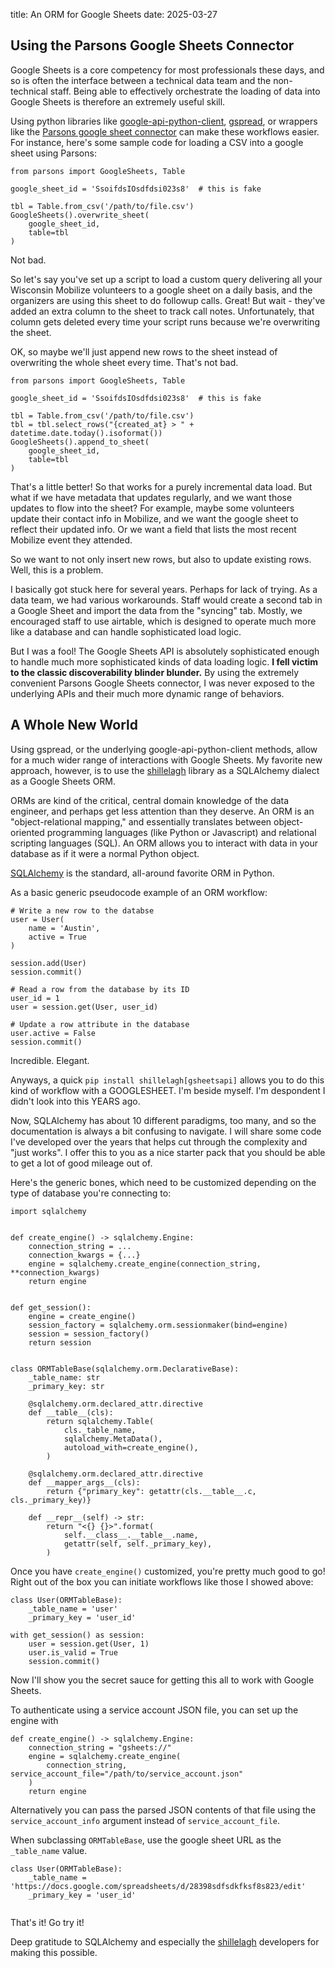 title: An ORM for Google Sheets
date: 2025-03-27

## Using the Parsons Google Sheets Connector

Google Sheets is a core competency for most professionals these days,
and so is often the interface between a technical data team and the
non-technical staff. Being able to effectively orchestrate the loading
of data into Google Sheets is therefore an extremely useful skill.

Using python libraries like [google-api-python-client](https://developers.google.com/workspace/sheets/api/quickstart/python), [gspread](https://docs.gspread.org/en/latest/), or
wrappers like the [Parsons google sheet connector](https://move-coop.github.io/parsons/html/stable/google.html#google-sheets) can make these
workflows easier. For instance, here's some sample code for loading a
CSV into a google sheet using Parsons:

```{python3}
from parsons import GoogleSheets, Table

google_sheet_id = 'SsoifdsIOsdfdsi023s8'  # this is fake

tbl = Table.from_csv('/path/to/file.csv')
GoogleSheets().overwrite_sheet(
    google_sheet_id,
	table=tbl
)
```

Not bad.

So let's say you've set up a script to load a custom query delivering
all your Wisconsin Mobilize volunteers to a google sheet on a daily
basis, and the organizers are using this sheet to do followup
calls. Great! But wait - they've added an extra column to the sheet to
track call notes. Unfortunately, that column gets deleted every time
your script runs because we're overwriting the sheet.

OK, so maybe we'll just append new rows to the sheet instead of
overwriting the whole sheet every time. That's not bad.

```{python3}
from parsons import GoogleSheets, Table

google_sheet_id = 'SsoifdsIOsdfdsi023s8'  # this is fake

tbl = Table.from_csv('/path/to/file.csv')
tbl = tbl.select_rows("{created_at} > " + datetime.date.today().isoformat())
GoogleSheets().append_to_sheet(
    google_sheet_id,
	table=tbl
)
```

That's a little better! So that works for a purely incremental data
load. But what if we have metadata that updates regularly, and we want
those updates to flow into the sheet? For example, maybe some
volunteers update their contact info in Mobilize, and we want the
google sheet to reflect their updated info. Or we want a field that
lists the most recent Mobilize event they attended.

So we want to not only insert new rows, but also to update existing
rows. Well, this is a problem.

I basically got stuck here for several years. Perhaps for lack of
trying. As a data team, we had various workarounds. Staff would create
a second tab in a Google Sheet and import the data from the "syncing"
tab. Mostly, we encouraged staff to use airtable, which is designed to
operate much more like a database and can handle sophisticated load
logic.

But I was a fool! The Google Sheets API is absolutely sophisticated
enough to handle much more sophisticated kinds of data loading
logic. __I fell victim to the classic discoverability blinder
blunder.__ By using the extremely convenient Parsons Google Sheets
connector, I was never exposed to the underlying APIs and their much
more dynamic range of behaviors.

## A Whole New World

Using gspread, or the underlying google-api-python-client methods,
allow for a much wider range of interactions with Google Sheets. My
favorite new approach, however, is to use the [shillelagh](https://github.com/betodealmeida/shillelagh) library as a
SQLAlchemy dialect as a Google Sheets ORM.

ORMs are kind of the critical, central domain knowledge of the data
engineer, and perhaps get less attention than they deserve. An ORM is
an "object-relational mapping," and essentially translates between
object-oriented programming languages (like Python or Javascript) and
relational scripting languages (SQL). An ORM allows you to interact
with data in your database as if it were a normal Python object.

[SQLAlchemy](https://docs.sqlalchemy.org) is the standard, all-around favorite ORM in Python.

As a basic generic pseudocode example of an ORM workflow:

```{python3}
# Write a new row to the databse
user = User(
    name = 'Austin',
    active = True
)

session.add(User)
session.commit()

# Read a row from the database by its ID
user_id = 1
user = session.get(User, user_id)

# Update a row attribute in the database
user.active = False
session.commit()
```

Incredible. Elegant.

Anyways, a quick `pip install shillelagh[gsheetsapi]` allows you to
do this kind of workflow with a GOOGLESHEET. I'm beside myself. I'm
despondent I didn't look into this YEARS ago.

Now, SQLAlchemy has about 10 different paradigms, too many, and so the
documentation is always a bit confusing to navigate. I will share some
code I've developed over the years that helps cut through the
complexity and "just works". I offer this to you as a nice starter
pack that you should be able to get a lot of good mileage out of.

Here's the generic bones, which need to be customized depending on the
type of database you're connecting to:

```{python3}
import sqlalchemy


def create_engine() -> sqlalchemy.Engine:
    connection_string = ...
    connection_kwargs = {...}
    engine = sqlalchemy.create_engine(connection_string, **connection_kwargs)
    return engine


def get_session():
    engine = create_engine()
    session_factory = sqlalchemy.orm.sessionmaker(bind=engine)
    session = session_factory()
    return session


class ORMTableBase(sqlalchemy.orm.DeclarativeBase):
    _table_name: str
    _primary_key: str

    @sqlalchemy.orm.declared_attr.directive
    def __table__(cls):
        return sqlalchemy.Table(
            cls._table_name,
            sqlalchemy.MetaData(),
            autoload_with=create_engine(),
        )

    @sqlalchemy.orm.declared_attr.directive
    def __mapper_args__(cls):
        return {"primary_key": getattr(cls.__table__.c, cls._primary_key)}

    def __repr__(self) -> str:
        return "<{} {}>".format(
            self.__class__.__table__.name,
            getattr(self, self._primary_key),
        )
```

Once you have `create_engine()` customized, you're pretty much good to
go! Right out of the box you can initiate workflows like those I
showed above:

```{python3}
class User(ORMTableBase):
    _table_name = 'user'
	_primary_key = 'user_id'
	
with get_session() as session:
    user = session.get(User, 1)
	user.is_valid = True
	session.commit()
```

Now I'll show you the secret sauce for getting this all to work with
Google Sheets.

To authenticate using a service account JSON file, you can set up the
engine with
```
def create_engine() -> sqlalchemy.Engine:
    connection_string = "gsheets://"
    engine = sqlalchemy.create_engine(
        connection_string, service_account_file="/path/to/service_account.json"
    )
    return engine
```

Alternatively you can pass the parsed JSON contents of that file using
the `service_account_info` argument instead of
`service_account_file`. 

When subclassing `ORMTableBase`, use the google sheet URL as the
`_table_name` value.

```{python3}
class User(ORMTableBase):
	_table_name = 'https://docs.google.com/spreadsheets/d/28398sdfsdkfksf8s823/edit'
    _primary_key = 'user_id'
	
```

That's it! Go try it!

Deep gratitude to SQLAlchemy and especially the [shillelagh](https://github.com/betodealmeida/shillelagh)
developers for making this possible.

